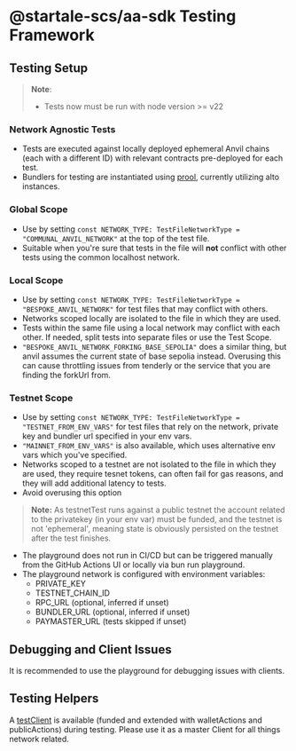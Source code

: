 # @startale-scs/aa-sdk Testing Framework

## Testing Setup

> **Note**:  
> - Tests now must be run with node version >= v22

### Network Agnostic Tests
- Tests are executed against locally deployed ephemeral Anvil chains (each with a different ID) with relevant contracts pre-deployed for each test.
- Bundlers for testing are instantiated using [prool](https://github.com/wevm/prool), currently utilizing alto instances.

### Global Scope
- Use by setting `const NETWORK_TYPE: TestFileNetworkType = "COMMUNAL_ANVIL_NETWORK"` at the top of the test file.
- Suitable when you're sure that tests in the file will **not** conflict with other tests using the common localhost network.

### Local Scope
- Use by setting `const NETWORK_TYPE: TestFileNetworkType = "BESPOKE_ANVIL_NETWORK"` for test files that may conflict with others.
- Networks scoped locally are isolated to the file in which they are used.
- Tests within the same file using a local network may conflict with each other. If needed, split tests into separate files or use the Test Scope.
- `"BESPOKE_ANVIL_NETWORK_FORKING_BASE_SEPOLIA"` does a similar thing, but anvil assumes the current state of base sepolia instead. Overusing this can cause throttling issues from tenderly or the service that you are finding the forkUrl from. 

### Testnet Scope
- Use by setting `const NETWORK_TYPE: TestFileNetworkType = "TESTNET_FROM_ENV_VARS"` for test files that rely on the network, private key and bundler url specified in your env vars.
- `"MAINNET_FROM_ENV_VARS"` is also available, which uses alternative env vars which you've specified.
- Networks scoped to a testnet are not isolated to the file in which they are used, they require tesnet tokens, can often fail for gas reasons, and they will add additional latency to tests. 
- Avoid overusing this option

> **Note:** 
> As testnetTest runs against a public testnet the account related to the privatekey (in your env var) must be funded, and the testnet is not 'ephemeral', meaning state is obviously persisted on the testnet after the test finishes. 

- The playground does not run in CI/CD but can be triggered manually from the GitHub Actions UI or locally via bun run playground.
- The playground network is configured with environment variables:
    - PRIVATE_KEY
    - TESTNET_CHAIN_ID
    - RPC_URL (optional, inferred if unset)
    - BUNDLER_URL (optional, inferred if unset)
    - PAYMASTER_URL (tests skipped if unset)

## Debugging and Client Issues
It is recommended to use the playground for debugging issues with clients.

## Testing Helpers
A [testClient](https://viem.sh/docs/clients/test#extending-with-public--wallet-actions) is available (funded and extended with walletActions and publicActions) during testing. Please use it as a master Client for all things network related. 

